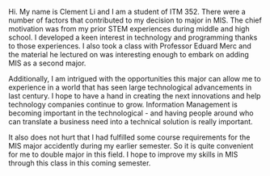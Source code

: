 Hi. My name is Clement Li and I am a student of ITM 352. There were a number of factors that contributed to my decision to major in MIS. The chief motivation was from my prior STEM experiences during middle and high school. I developed a keen interest in technology and programming thanks to those experiences.  I also took a class with Professor Eduard Merc and the material he lectured on was interesting enough to embark on adding MIS as a second major.

Additionally, I am intrigued with the opportunities this major can allow me to experience in a world that has seen large technological advancements in last century. I hope to have a hand in creating the next innovations and help technology companies continue to grow. Information Management is becoming important in the technological - and having people around who can translate a business need into a technical solution is really important.

It also does not hurt that I had fulfilled some course requirements for the MIS major accidently during my earlier semester. So it is quite convenient for me to double major in this field. I hope to improve my skills in MIS through this class in this coming semester.

